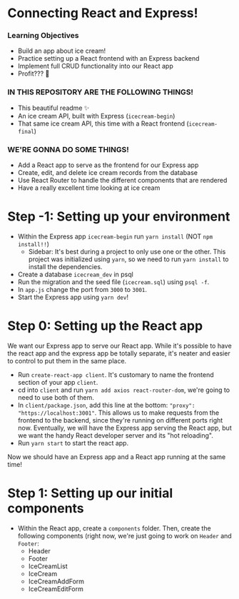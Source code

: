 # Connecting React and Express!

### Learning Objectives

- Build an app about ice cream!
- Practice setting up a React frontend with an Express backend
- Implement full CRUD functionality into our React app
- Profit??? 🍦

### IN THIS REPOSITORY ARE THE FOLLOWING THINGS!

- This beautiful readme ✨
- An ice cream API, built with Express (`icecream-begin`)
- That same ice cream API, this time with a React frontend (`icecream-final`)

### WE'RE GONNA DO SOME THINGS!

- Add a React app to serve as the frontend for our Express app
- Create, edit, and delete ice cream records from the database
- Use React Router to handle the different components that are rendered
- Have a really excellent time looking at ice cream

# Step -1: Setting up your environment

- Within the Express app `icecream-begin` run `yarn install` (NOT `npm install!!`)
    - Sidebar: It's best during a project to only use one or the other. This project was initialized using `yarn`, so we need to run `yarn install` to install the dependencies.
- Create a database `icecream_dev` in psql
- Run the migration and the seed file (`icecream.sql`) using `psql -f`.
- In `app.js` change the port from `3000` to `3001`.
- Start the Express app using `yarn dev`!

# Step 0: Setting up the React app

We want our Express app to serve our React app. While it's possible to have the react app and the express app be totally separate, it's neater and easier to control to put them in the same place.

- Run `create-react-app client`. It's customary to name the frontend section of your app `client`.
- cd into `client` and run `yarn add axios react-router-dom`, we're going to need to use both of them.
- In `client/package.json`, add this line at the bottom: `"proxy": "https://localhost:3001"`. This allows us to make requests from the frontend to the backend, since they're running on different ports right now. Eventually, we will have the Express app serving the React app, but we want the handy React developer server and its "hot reloading".
- Run `yarn start` to start the react app.

Now we should have an Express app and a React app running at the same time!

# Step 1: Setting up our initial components

- Within the React app, create a `components` folder. Then, create the following components (right now, we're just going to work on `Header` and `Footer`:
    - Header
    - Footer
    - IceCreamList
    - IceCream
    - IceCreamAddForm
    - IceCreamEditForm

